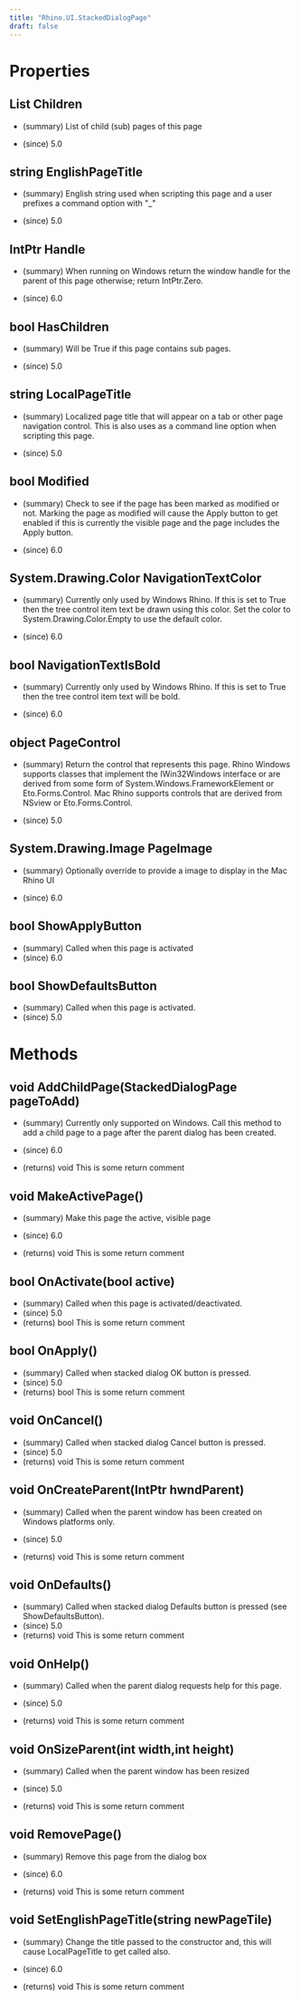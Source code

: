 ```yaml
---
title: "Rhino.UI.StackedDialogPage"
draft: false
---
```


# Properties
## List<StackedDialogPage> Children
- (summary) 
     List of child (sub) pages of this page
     
- (since) 5.0
## string EnglishPageTitle
- (summary) 
     English string used when scripting this page and a user prefixes a
     command option with "_"
     
- (since) 5.0
## IntPtr Handle
- (summary) 
     When running on Windows return the window handle for the parent of this
     page otherwise; return IntPtr.Zero.
     
- (since) 6.0
## bool HasChildren
- (summary) 
     Will be True if this page contains sub pages.
     
- (since) 5.0
## string LocalPageTitle
- (summary) 
     Localized page title that will appear on a tab or other page navigation
     control.  This is also uses as a command line option when scripting
     this page.
     
- (since) 5.0
## bool Modified
- (summary) 
     Check to see if the page has been marked as modified or not.  Marking
     the page as modified will cause the Apply button to get enabled if this
     is currently the visible page and the page includes the Apply button.
     
- (since) 6.0
## System.Drawing.Color NavigationTextColor
- (summary) 
     Currently only used by Windows Rhino.  If this is set to True then the
     tree control item text be drawn using this color.  Set the color to
     System.Drawing.Color.Empty to use the default color.
     
- (since) 6.0
## bool NavigationTextIsBold
- (summary) 
     Currently only used by Windows Rhino.  If this is set to True then the
     tree control item text will be bold.
     
- (since) 6.0
## object PageControl
- (summary) 
     Return the control that represents this page. Rhino Windows supports
     classes that implement the IWin32Windows interface or are derived from
     some form of System.Windows.FrameworkElement or Eto.Forms.Control.  Mac
     Rhino supports controls that are derived from NSview or
     Eto.Forms.Control.
     
- (since) 5.0
## System.Drawing.Image PageImage
- (summary) 
     Optionally override to provide a image to display in 
     the Mac Rhino UI
     
- (since) 6.0
## bool ShowApplyButton
- (summary) Called when this page is activated
- (since) 6.0
## bool ShowDefaultsButton
- (summary) Called when this page is activated.
- (since) 5.0
# Methods
## void AddChildPage(StackedDialogPage pageToAdd)
- (summary) 
     Currently only supported on Windows.  Call this method to add a child
     page to a page after the parent dialog has been created.
     
- (since) 6.0
- (returns) void This is some return comment
## void MakeActivePage()
- (summary) 
     Make this page the active, visible page
     
- (since) 6.0
- (returns) void This is some return comment
## bool OnActivate(bool active)
- (summary) Called when this page is activated/deactivated.
- (since) 5.0
- (returns) bool This is some return comment
## bool OnApply()
- (summary) Called when stacked dialog OK button is pressed.
- (since) 5.0
- (returns) bool This is some return comment
## void OnCancel()
- (summary) Called when stacked dialog Cancel button is pressed.
- (since) 5.0
- (returns) void This is some return comment
## void OnCreateParent(IntPtr hwndParent)
- (summary) 
     Called when the parent window has been created on Windows platforms
     only.
     
- (since) 5.0
- (returns) void This is some return comment
## void OnDefaults()
- (summary) Called when stacked dialog Defaults button is pressed (see ShowDefaultsButton).
- (since) 5.0
- (returns) void This is some return comment
## void OnHelp()
- (summary) 
     Called when the parent dialog requests help for this page.
     
- (since) 5.0
- (returns) void This is some return comment
## void OnSizeParent(int width,int height)
- (summary) 
     Called when the parent window has been resized
     
- (since) 5.0
- (returns) void This is some return comment
## void RemovePage()
- (summary) 
     Remove this page from the dialog box
     
- (since) 6.0
- (returns) void This is some return comment
## void SetEnglishPageTitle(string newPageTile)
- (summary) 
     Change the title passed to the constructor and, this will cause
     LocalPageTitle to get called also.
     
- (since) 6.0
- (returns) void This is some return comment
